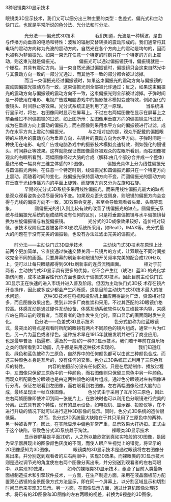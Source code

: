 3种眼镜类3D显示技术

眼镜类3D显示技术，我们又可以细分出三种主要的类型：色差式、偏光式和主动快门式，也就是平常所说的色分法、光分法和时分法。

　　
　　光分法——偏光式3D技术
　　
　　我们知道，光波是一种横波，是由与传播方向垂直的电场和特性：波粒的辐射交替转换的震动形成的。我们通常将其电场的震动方向称为光波的震动方向，自然光在各个方向上的震动是均匀的，因而也被称为非偏振光。如果一束光在任意一个特定的时刻只在一个特定的方向上震动，则这束光就是偏振光。
　　
　　偏振光可以通过偏振镜获得，偏振镜就是一个栅栏，其具有震动方向。当一束自然光通过偏振镜时，偏振镜只会这束自然光中与其震动方向一致的一部分光通过，而其他不一致的部分都会被过滤掉。
　　
　　而当一束偏振光经过偏振镜时，如果这束偏振光的震动方向与偏振镜的震动圆偏振光振动方向一致，这束偏振光则全部被允许通过；反之，如果这束偏振光的震动方向与偏振镜的震动方向不一致，这束偏振光则全部被过滤掉。子弹时间是一种使用在电影、电视广告或电脑游戏中的摄影技术模拟变速特效，例如强化的慢镜头、时间静止等效果。光分式系统正是利用了这一原理。
　　
　　当系统进行显示时，将左、右图像同时显示在屏幕上。不过左右两幅图像在显示在屏幕上之前会经过不同偏振镜的过滤，如上图所示：左图像用垂直方向的偏振镜进行过滤，成为在垂直方向上震动的偏振光；而右图像则采用水平方向的偏振镜进行过滤，成为在水平方向上震动的偏振光。
　　
　　与之相对应的是，观众所配戴的偏振眼镜的左镜片的震动方向为垂直方向，右镜片的震动方向为水平方向。子弹时间是一种使用在电影、电视广告或电脑游戏中的摄影技术模拟变速特效，例如强化的慢镜头、时间静止等效果。这样就能保证做图像最终被观众的左眼所看到，而右图像被观众的右眼所看到，两幅图像经过大脑的合成（解释:由几个部分合并成一个整体)最终形成一幅具有三维立体感的3D图像。
　　
　　偏振光具体上分为线性偏振光与圆偏振光两种。在任意一个特定时刻，线偏振光和圆偏振光都只在一个特定方向上震动。而随着时间的变化，线偏振光保持震动方向不变，而圆偏振光的震动方向在垂直于光线传播方向的平面上旋转。而旋转方向又分为左旋和右旋。
　　
　　早期的光分式3D系统多采用线性偏振光，而采用线性偏振光最大的缺点是观众观看姿势必须尽量保持不变。如果观众歪头或侧身，则眼镜的偏振方向会变得与光线的偏振方向不一致，3D效果会变差，甚至会导致观看者头晕、头痛等现象。
　　
　　圆偏振光的引入则比较有效的改善了线偏振光的缺点。圆偏振光系统与线偏振光系统的组成结构没有任何的区别，只是将垂直偏振镜与水平偏振镜替换为左旋偏振镜与右旋偏振镜。
　　
　　光分式的3D成像效果较好，造价相对较低。该技术现阶段主要被各种3D影院系统所采用，如RealD，IMAX等。光分式最大的问题在于没有完美的偏振镜，也没有办法过滤出完美的偏振光。
　　


 
　　时分法——主动快门式3D显示技术
　　
　　主动快门式3D技术在原理上比前两个更加简单，它直接通过快速交替关闭一只镜片的方式，让双眼在不同时间接收完全不同的画面。只要屏幕的刷新率和眼镜的开关频率完美的配合成120Hz以上，便可以让每只眼睛都得到60Hz刷新率的连贯流畅画面。
　　
　　相对于前两者，主动快门式3D显示具有更多的优势，它不会产生红（琥珀）蓝3D 的光化学损伤问题，成本及兼容性代价方面也要优于偏振式3D技术。因此目前主动快门式3D显示正在快速的进入市场并进入普及阶段。但因为主动快门式3D技 术存在镜片开合操作，因此或多或少都会产生闪烁感，这是目前主动快门式3D技术最大的技术问题。
　　
　　这种3D技术在电视和投影机上面应用得最为广泛，资源相对较多，而且图像效果出色，受到非常多厂商推崇和采用，不过其匹配的3D眼镜价格较高。体感互动是通过硬件互动设备、体感互动系统软件以及三维数字内容，来感应站在窗口前的观看者，当观看者的动作发生变化时，窗口显示的画面同时发生变化。
　　
　　色分法——色差式3D显示技术
　　
　　色分式俗称为红蓝眼镜式，最突出的特点是观看时所配的眼镜有两片不同颜色的镜片组成，通常一片为红色，另一片为蓝色或者绿色。这种技术早在1915年就被发明并进行了商业应用，也是最早普及（指遍布、遍及於一般)的一种3D显示技术。我们若干年前在游乐场之类的场所看到3D动画，几乎都是采用这种技术实现的。
　　
　　我们知道红色、绿色和蓝色被称为三原色，自然界中的任何颜色都可以由这三种颜色合成，而这三种颜色本身是互斥的，没有任何的交集。色分式3D系统正式利用了三原色互斥的特性。
　　
　　内容的拍摄部分没有任何区别，只是在后期制作、播放过程中，左图像只保留三原色中的一种颜色，而右图像则只保留三原色中另一种颜色。而观众所配戴色分眼镜也是由这两种颜色的镜片组成。通过色分眼镜对左右图像进行分离，保证左眼看到左图像，而右眼看到右图像。左右两幅图像经过大脑的合成，最终呈现出一帧立体图像。
　　
　　色分式由于采用了互斥的三原色，因此左右两帧图像即使冲印到同一张底片上，在放映时也可以利用色分眼镜进行完美的分离。正式具有这个特性，现有的显示设备，如电视机、显示器、投影仪等，在不进行升级的情况下就可以进行这种3D影像的显示。同时，色分式3D系统的造价很低廉。
　　
　　然而，色分式3D系统最大缺陷在于其只采用了三原色中的两种，另一种被丢弃了。因此，在实际显示中偏色非常严重，显示效果大打折扣。正式由于这个缺陷，导致色分式3D系统趋于淘汰。
　　
　　裸眼类3D显示技术
　　
　　显示器屏幕是平面2D的，人之所以能欣赏到真如实物般的3D图像，是因为显示器展现出的图像颜色灰度的不同，而使人眼产生视觉上的错觉，将显示的2D图像感知为3D图像。
　　
　　眼镜类的3D显示技术是通过眼镜将左右图像分离出来，并分别送到观看者的左右两眼中，实现3D效果。而裸眼类的3D显示技术则是通过调节光的角度使左右两个图像分离出来，并分别送到观看者的左右两眼中，以实现3D效果。
　　
　　如今的裸眼类3D显示技术，组合了目前人类最新面板制造技术和引擎软件技术，一方面，在生产制造方面，采用在液晶面板前方配置双凸透镜的全景图像方式方法显示，即在同一个屏幕上，以分割区域显示和切割时间显示来实现3D显示。另一方面，在图像显示方面，通过计算机图像处理技术，将已有的2D图像和3D图像的左右两眼的视差，转换为9视差的3D图像。
